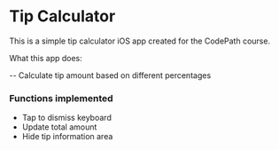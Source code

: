 # Tip Calculator 

This is a simple tip calculator iOS app created for the CodePath course. 

What this app does:

-- Calculate tip amount based on different percentages

### Functions implemented
- Tap to dismiss keyboard
- Update total amount 
- Hide tip information area



